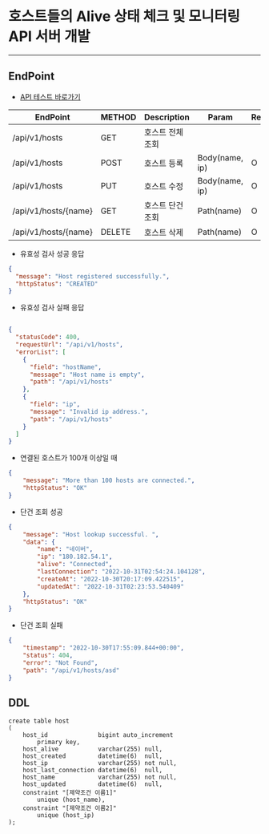 # 호스트들의 Alive 상태 체크 및 모니터링 API 서버 개발

<hr/>

## EndPoint

- [API 테스트 바로가기](https://documenter.getpostman.com/view/19080293/2s8YK4rmjm)

| EndPoint             | METHOD | Description | Param          | Required |
|----------------------|--------|-------------|----------------|----------|
| /api/v1/hosts        | GET    | 호스트 전체 조회   |                |          |
| /api/v1/hosts        | POST   | 호스트 등록      | Body(name, ip) | O        |
| /api/v1/hosts        | PUT    | 호스트 수정      | Body(name, ip) | O        |
| /api/v1/hosts/{name} | GET    | 호스트 단건 조회   | Path(name)     | O        |
| /api/v1/hosts/{name} | DELETE | 호스트 삭제      | Path(name)     | O        |

- 유효성 검사 성공 응답

```json
{
  "message": "Host registered successfully.",
  "httpStatus": "CREATED"
}
```

- 유효성 검사 실패 응답

```json

{
  "statusCode": 400,
  "requestUrl": "/api/v1/hosts",
  "errorList": [
    {
      "field": "hostName",
      "message": "Host name is empty",
      "path": "/api/v1/hosts"
    },
    {
      "field": "ip",
      "message": "Invalid ip address.",
      "path": "/api/v1/hosts"
    }
  ]
}
```

- 연결된 호스트가 100개 이상일 때
```json
{
    "message": "More than 100 hosts are connected.",
    "httpStatus": "OK"
}
```

- 단건 조회 성공
```json
{
    "message": "Host lookup successful. ",
    "data": {
        "name": "네이버",
        "ip": "180.182.54.1",
        "alive": "Connected",
        "lastConnection": "2022-10-31T02:54:24.104128",
        "createAt": "2022-10-30T20:17:09.422515",
        "updatedAt": "2022-10-31T02:23:53.540409"
    },
    "httpStatus": "OK"
}
```

- 단건 조회 실패
```json
{
    "timestamp": "2022-10-30T17:55:09.844+00:00",
    "status": 404,
    "error": "Not Found",
    "path": "/api/v1/hosts/asd"
}
```



## DDL

```mysql
create table host
(
    host_id              bigint auto_increment
        primary key,
    host_alive           varchar(255) null,
    host_created         datetime(6)  null,
    host_ip              varchar(255) not null,
    host_last_connection datetime(6)  null,
    host_name            varchar(255) not null,
    host_updated         datetime(6)  null,
    constraint "[제약조건 이름1]"
        unique (host_name),
    constraint "[제약조건 이름2]"
        unique (host_ip)
);
```
